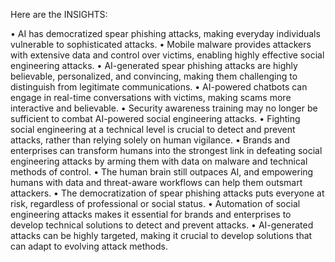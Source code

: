Here are the INSIGHTS:

• AI has democratized spear phishing attacks, making everyday individuals vulnerable to sophisticated attacks.
• Mobile malware provides attackers with extensive data and control over victims, enabling highly effective social engineering attacks.
• AI-generated spear phishing attacks are highly believable, personalized, and convincing, making them challenging to distinguish from legitimate communications.
• AI-powered chatbots can engage in real-time conversations with victims, making scams more interactive and believable.
• Security awareness training may no longer be sufficient to combat AI-powered social engineering attacks.
• Fighting social engineering at a technical level is crucial to detect and prevent attacks, rather than relying solely on human vigilance.
• Brands and enterprises can transform humans into the strongest link in defeating social engineering attacks by arming them with data on malware and technical methods of control.
• The human brain still outpaces AI, and empowering humans with data and threat-aware workflows can help them outsmart attackers.
• The democratization of spear phishing attacks puts everyone at risk, regardless of professional or social status.
• Automation of social engineering attacks makes it essential for brands and enterprises to develop technical solutions to detect and prevent attacks.
• AI-generated attacks can be highly targeted, making it crucial to develop solutions that can adapt to evolving attack methods.
